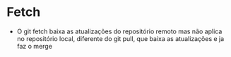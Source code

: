 # Fetch
- O git fetch baixa as atualizações do repositório remoto mas não aplica no repositório local, diferente do git pull, que baixa as atualizações e ja faz o merge